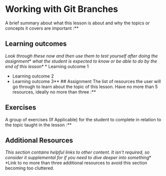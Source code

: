 # Working with Git Branches
A brief summary about what this lesson is about and why the topics or concepts it covers are important :**

## Learning outcomes
*Look through these now and then use them to test yourself after doing the assignment** *what the student is expected to know or be able to do by the end of this lesson** * Learning outcome 1
* Learning outcome 2
* Learning outcome 3** ## Assignment
The list of resources the user will go through to learn about the topic of this lesson. Have no more than 5 resources, ideally no more than three :**

## Exercises
A group of exercises (If Applicable) for the student to complete in relation to the topic taught in the lesson :**

## Additional Resources
*This section contains helpful links to other content. It isn't required, so consider it supplemental for if you need to dive deeper into something** *Link to no more than three additional resources to avoid this section becoming too cluttered.
